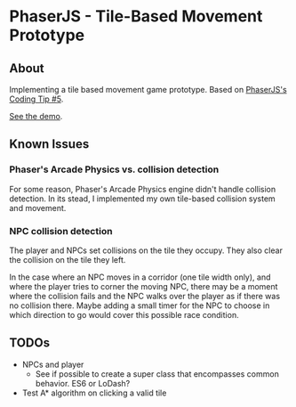 # PhaserJS - Tile-Based Movement Prototype

## About

Implementing a tile based movement game prototype. Based on [PhaserJS's Coding Tip #5](http://www.photonstorm.com/phaser/phaser-coding-tips-5).

[See the demo](https://rawgit.com/jansensan/test-phaser-js-tile-based-movement/master/src/index.html).

## Known Issues

### Phaser's Arcade Physics vs. collision detection

For some reason, Phaser's Arcade Physics engine didn't handle collision detection. In its stead, I implemented my own tile-based collision system and movement.

### NPC collision detection

The player and NPCs set collisions on the tile they occupy. They also clear the collision on the tile they left.

In the case where an NPC moves in a corridor (one tile width only), and where the player tries to corner the moving NPC, there may be a moment where the collision fails and the NPC walks over the player as if there was no collision there. Maybe adding a small timer for the NPC to choose in which direction to go would cover this possible race condition.

## TODOs

- NPCs and player
  - See if possible to create a super class that encompasses common behavior. ES6 or LoDash?
- Test A* algorithm on clicking a valid tile